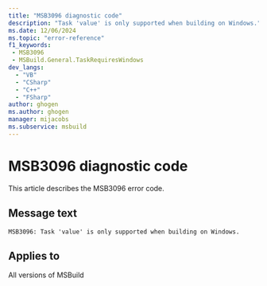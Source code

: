 ```yaml
---
title: "MSB3096 diagnostic code"
description: "Task 'value' is only supported when building on Windows."
ms.date: 12/06/2024
ms.topic: "error-reference"
f1_keywords:
 - MSB3096
 - MSBuild.General.TaskRequiresWindows
dev_langs:
  - "VB"
  - "CSharp"
  - "C++"
  - "FSharp"
author: ghogen
ms.author: ghogen
manager: mijacobs
ms.subservice: msbuild
---
```


# MSB3096 diagnostic code

<!-- :::ErrorDefinitionDescription::: -->
<!-- :::editable-content name="introDescription"::: -->
This article describes the MSB3096 error code.
<!-- :::editable-content-end::: -->

## Message text

```output
MSB3096: Task 'value' is only supported when building on Windows.
```

<!-- :::editable-content name="postOutputDescription"::: -->
<!--
{StrBegin="MSB3096: "}
-->
<!-- :::editable-content-end::: -->
<!-- :::ErrorDefinitionDescription-end::: -->

## Applies to

All versions of MSBuild
